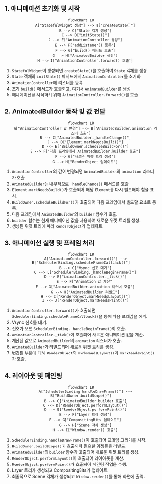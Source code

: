 ## 1. 애니메이션 초기화 및 시작

<div align="center">

```mermaid
flowchart LR
    A["StatefulWidget 생성"] --> B["createState()"]
    B --> C["State 객체 생성"]
    C --> D["initState()"]
    D --> E["AnimationController 생성"]
    E --> F["addListener() 등록"]
    F --> G["build() 메서드 호출"]
    G --> H["AnimatedBuilder 생성"]
    H --> I["AnimationController.forward() 호출"]
```

</div>

1. `StatefulWidget`이 생성되면 `createState()`를 호출하여 `State` 객체를 생성
2. `State` 객체의 `initState()` 메서드에서 `AnimationController`를 초기화
3. `AnimationController`에 리스너를 등록
4. 초기 `build()` 메서드가 호출되고, 여기서 `AnimatedBuilder`를 생성
5. 애니메이션을 시작하기 위해 `AnimationController.forward()`를 호출

## 2. AnimatedBuilder 동작 및 값 전달

<div align="center">

```mermaid
flowchart LR
    A["AnimationController 값 변경"] --> B["AnimatedBuilder.animation 리스너 호출"]
    B --> C["AnimatedBuilder._handleChange()"]
    C --> D["Element.markNeedsBuild()"]
    D --> E["BuildOwner.scheduleBuildFor()"]
    E --> F["다음 프레임에서 AnimatedBuilder.builder 호출"]
    F --> G["새로운 위젯 트리 생성"]
    G --> H["RenderObject 업데이트"]
```

</div>

1. `AnimationController`의 값이 변경되면 `AnimatedBuilder`의 `animation` 리스너가 호출
2. `AnimatedBuilder`는 내부적으로 `_handleChange()` 메서드를 호출
3. `Element.markNeedsBuild()`가 호출되어 해당 `Element`를 다시 빌드해야 함을 표시.
4. `BuildOwner.scheduleBuildFor()`가 호출되어 다음 프레임에서 빌드할 요소로 등록.
5. 다음 프레임에서 `AnimatedBuilder`의 `builder` 함수가 호출.
6. `builder` 함수는 현재 애니메이션 값을 사용하여 새로운 위젯 트리를 생성.
7. 생성된 위젯 트리에 따라 `RenderObject`가 업데이트.

## 3. 애니메이션 실행 및 프레임 처리

<div align="center">

```mermaid
flowchart LR
    A["AnimationController.forward()"] --> B["SchedulerBinding.scheduleFrameCallback()"]
    B --> C["Vsync 신호 대기"]
    C --> D["SchedulerBinding._handleBeginFrame()"]
    D --> E["AnimationController._tick()"]
    E --> F["Animation 값 계산"]
    F --> G["AnimatedBuilder.animation 리스너 호출"]
    G --> H["AnimatedBuilder 리빌드"]
    H --> I["RenderObject.markNeedsLayout()"]
    I --> J["RenderObject.markNeedsPaint()"]
```

</div>

1. `AnimationController.forward()`가 호출되면 `SchedulerBinding.scheduleFrameCallback()`을 통해 다음 프레임을 예약.
2. Vsync 신호를 대기.
3. 신호가 오면 `SchedulerBinding._handleBeginFrame()`이 호출.
4. `AnimationController._tick()`이 호출되어 새로운 애니메이션 값을 계산.
5. 계산된 값으로 `AnimatedBuilder`의 `animation` 리스너가 호출.
6. `AnimatedBuilder`가 리빌드되어 새로운 위젯 트리를 생성.
7. 변경된 부분에 대해 `RenderObject`의 `markNeedsLayout()`과 `markNeedsPaint()`가 호출.

## 4. 레이아웃 및 페인팅

<div align="center">

```mermaid
flowchart LR
    A["SchedulerBinding.handleDrawFrame()"] --> B["BuildOwner.buildScope()"]
    B --> C["AnimatedBuilder.builder 호출"]
    C --> D["RenderObject.performLayout()"]
    D --> E["RenderObject.performPaint()"]
    E --> F["Layer 트리 생성"]
    F --> G["CompositingBits 업데이트"]
    G --> H["Scene 객체 생성"]
    H --> I["Window.render() 호출"]
```

</div>

1. `SchedulerBinding.handleDrawFrame()`이 호출되어 프레임 그리기를 시작.
2. `BuildOwner.buildScope()`가 호출되어 필요한 위젯들을 리빌드.
3. `AnimatedBuilder`의 `builder` 함수가 호출되어 새로운 위젯 트리를 생성.
4. `RenderObject.performLayout()`이 호출되어 레이아웃을 계산.
5. `RenderObject.performPaint()`가 호출되어 페인팅 작업을 수행.
6. Layer 트리가 생성되고 CompositingBits가 업데이트.
7. 최종적으로 Scene 객체가 생성되고 `Window.render()`를 통해 화면에 출력.


